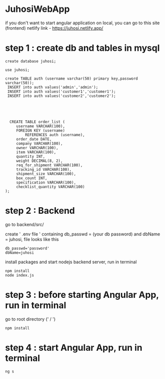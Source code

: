 # JuhosiWebApp

if you don't want to start angular application on local, you can go to this site (frontend)
netlify link - https://juhosi.netlify.app/

# step 1 : create db and tables in mysql

```
create database juhosi;

use juhosi;

create TABLE auth (username varchar(50) primary key,password varchar(50));
 INSERT into auth values('admin','admin');
 INSERT into auth values('customer1','customer1');
 INSERT into auth values('customer2','customer2');





  CREATE TABLE order_list (
     username VARCHAR(100),
     FOREIGN KEY (username)
         REFERENCES auth (username),
     order_date DATE,
     company VARCHAR(100),
     owner VARCHAR(100),
     item VARCHAR(100),
     quantity INT,
     weight DECIMAL(8, 2),
     req_for_shipment VARCHAR(100),
     tracking_id VARCHAR(100),
     shipment_size VARCHAR(100),
     box_count INT,
     specification VARCHAR(100),
     checklist_quantity VARCHAR(100)
); 
 ```

# step 2 : Backend 

go to backend/src/

create ' .env file ' containing db_passwd = (your db password) and dbName = juhosi, file looks like this

```
db_passwd='password'
dbName=juhosi
```


install packages and start nodejs backend server, run in terminal
  
  ```
  npm install
  node index.js
  ```

# step 3 : before starting Angular App, run in terminal

go to root directory (' / ')

```
npm install
```

# step 4 : start Angular App, run in terminal
```
ng s
````

